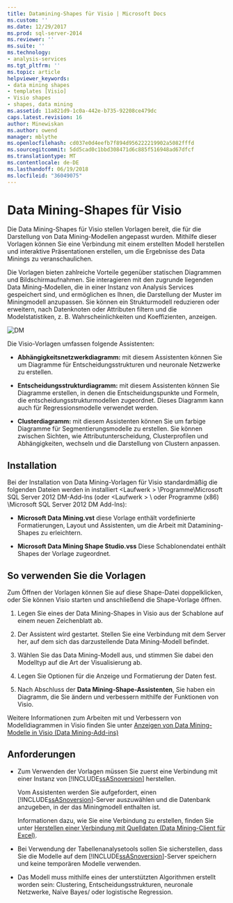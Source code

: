 ```yaml
---
title: Datamining-Shapes für Visio | Microsoft Docs
ms.custom: ''
ms.date: 12/29/2017
ms.prod: sql-server-2014
ms.reviewer: ''
ms.suite: ''
ms.technology:
- analysis-services
ms.tgt_pltfrm: ''
ms.topic: article
helpviewer_keywords:
- data mining shapes
- templates [Visio]
- Visio shapes
- shapes, data mining
ms.assetid: 11a821d9-1c0a-442e-b735-92208ce479dc
caps.latest.revision: 16
author: Minewiskan
ms.author: owend
manager: mblythe
ms.openlocfilehash: cd037e0d4eefb7f894d956222219902a5082fffd
ms.sourcegitcommit: 5dd5cad0c1bbd308471d6c885f516948ad67dfcf
ms.translationtype: MT
ms.contentlocale: de-DE
ms.lasthandoff: 06/19/2018
ms.locfileid: "36049075"
---
```

# <a name="data-mining-shapes-for-visio"></a>Data Mining-Shapes für Visio
  Die Data Mining-Shapes für Visio stellen Vorlagen bereit, die für die Darstellung von Data Mining-Modellen angepasst wurden. Mithilfe dieser Vorlagen können Sie eine Verbindung mit einem erstellten Modell herstellen und interaktive Präsentationen erstellen, um die Ergebnisse des Data Minings zu veranschaulichen.  
  
 Die Vorlagen bieten zahlreiche Vorteile gegenüber statischen Diagrammen und Bildschirmaufnahmen. Sie interagieren mit den zugrunde liegenden Data Mining-Modellen, die in einer Instanz von Analysis Services gespeichert sind, und ermöglichen es Ihnen, die Darstellung der Muster im Miningmodell anzupassen. Sie können ein Strukturmodell reduzieren oder erweitern, nach Datenknoten oder Attributen filtern und die Modelstatistiken, z. B. Wahrscheinlichkeiten und Koeffizienten, anzeigen.  
  
 ![DM](media/dm-stencil.gif "DM")  
  
 Die Visio-Vorlagen umfassen folgende Assistenten:  
  
-   **Abhängigkeitsnetzwerkdiagramm:** mit diesem Assistenten können Sie um Diagramme für Entscheidungsstrukturen und neuronale Netzwerke zu erstellen.  
  
-   **Entscheidungsstrukturdiagramm:** mit diesem Assistenten können Sie Diagramme erstellen, in denen die Entscheidungspunkte und Formeln, die entscheidungsstrukturmodellen zugeordnet. Dieses Diagramm kann auch für Regressionsmodelle verwendet werden.  
  
-   **Clusterdiagramm:** mit diesem Assistenten können Sie um farbige Diagramme für Segmentierungsmodelle zu erstellen. Sie können zwischen Sichten, wie Attributunterscheidung, Clusterprofilen und Abhängigkeiten, wechseln und die Darstellung von Clustern anpassen.  
  
## <a name="installation"></a>Installation  
 Bei der Installation von Data Mining-Vorlagen für Visio standardmäßig die folgenden Dateien werden in installiert \<Laufwerk > \Programme\Microsoft SQL Server 2012 DM-Add-Ins (oder \<Laufwerk > \ oder Programme (x86) \Microsoft SQL Server 2012 DM Add-Ins):  
  
-   **Microsoft Data Mining.vst** diese Vorlage enthält vordefinierte Formatierungen, Layout und Assistenten, um die Arbeit mit Datamining-Shapes zu erleichtern.  
  
-   **Microsoft Data Mining Shape Studio.vss** Diese Schablonendatei enthält Shapes der Vorlage zugeordnet.  
  
## <a name="how-to-use-the-templates"></a>So verwenden Sie die Vorlagen  
 Zum Öffnen der Vorlagen können Sie auf diese Shape-Datei doppelklicken, oder Sie können Visio starten und anschließend die Shape-Vorlage öffnen.  
  
1.  Legen Sie eines der Data Mining-Shapes in Visio aus der Schablone auf einem neuen Zeichenblatt ab.  
  
2.  Der Assistent wird gestartet. Stellen Sie eine Verbindung mit dem Server her, auf dem sich das darzustellende Data Mining-Modell befindet.  
  
3.  Wählen Sie das Data Mining-Modell aus, und stimmen Sie dabei den Modelltyp auf die Art der Visualisierung ab.  
  
4.  Legen Sie Optionen für die Anzeige und Formatierung der Daten fest.  
  
5.  Nach Abschluss der **Data Mining-Shape-Assistenten**, Sie haben ein Diagramm, die Sie ändern und verbessern mithilfe der Funktionen von Visio.  
  
 Weitere Informationen zum Arbeiten mit und Verbessern von Modelldiagrammen in Visio finden Sie unter [Anzeigen von Data Mining-Modelle in Visio &#40;Data Mining-Add-ins&#41;](viewing-data-mining-models-in-visio-data-mining-add-ins.md)  
  
## <a name="requirements"></a>Anforderungen  
  
-   Zum Verwenden der Vorlagen müssen Sie zuerst eine Verbindung mit einer Instanz von [!INCLUDE[ssASnoversion](../includes/ssasnoversion-md.md)] herstellen.  
  
     Vom Assistenten werden Sie aufgefordert, einen [!INCLUDE[ssASnoversion](../includes/ssasnoversion-md.md)]-Server auszuwählen und die Datenbank anzugeben, in der das Miningmodell enthalten ist.  
  
     Informationen dazu, wie Sie eine Verbindung zu erstellen, finden Sie unter [Herstellen einer Verbindung mit Quelldaten &#40;Data Mining-Client für Excel&#41;](connect-to-source-data-data-mining-client-for-excel.md).  
  
-   Bei Verwendung der Tabellenanalysetools sollen Sie sicherstellen, dass Sie die Modelle auf dem [!INCLUDE[ssASnoversion](../includes/ssasnoversion-md.md)]-Server speichern und keine temporären Modelle verwenden.  
  
-   Das Modell muss mithilfe eines der unterstützten Algorithmen erstellt worden sein: Clustering, Entscheidungsstrukturen, neuronale Netzwerke, Naïve Bayes/ oder logistische Regression.  
  
  